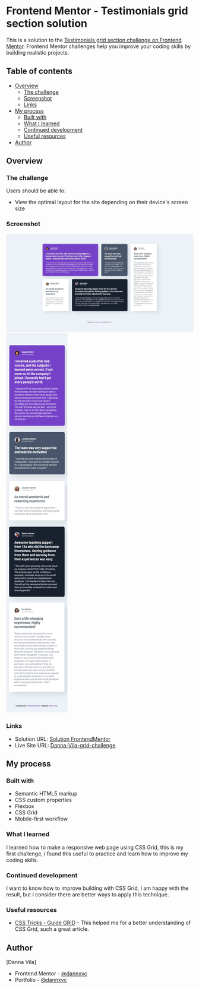 # Frontend Mentor - Testimonials grid section solution

This is a solution to the [Testimonials grid section challenge on Frontend Mentor](https://www.frontendmentor.io/challenges/testimonials-grid-section-Nnw6J7Un7). Frontend Mentor challenges help you improve your coding skills by building realistic projects. 

## Table of contents

- [Overview](#overview)
  - [The challenge](#the-challenge)
  - [Screenshot](#screenshot)
  - [Links](#links)
- [My process](#my-process)
  - [Built with](#built-with)
  - [What I learned](#what-i-learned)
  - [Continued development](#continued-development)
  - [Useful resources](#useful-resources)
- [Author](#author)

## Overview

### The challenge

Users should be able to:

- View the optimal layout for the site depending on their device's screen size

### Screenshot

![](design/screenshot-desktop.jpg)
![](design/screenshot-mobile.jpg)

### Links

- Solution URL: [Solution FrontendMentor](https://www.frontendmentor.io/solutions/responsive-page-using-css-gri-BkI2JSyB5)
- Live Site URL: [Danna-Vila-grid-challenge](https://danna-vila-grid-challenge.pages.dev/)

## My process

### Built with

- Semantic HTML5 markup
- CSS custom properties
- Flexbox
- CSS Grid
- Mobile-first workflow

### What I learned

I learned how to make a responsive web page using CSS Grid, this is my first challenge, i found this useful to practice and learn how to improve my coding skills.

### Continued development

I want to know how to improve building with CSS Grid, I am happy with the result, but I consider there are better ways to apply this technique.

### Useful resources

- [CSS Tricks - Guide GRID](https://css-tricks.com/snippets/css/complete-guide-grid/) - This helped me for a better understanding of CSS Grid, such a great article.

## Author

[Danna Vila]
- Frontend Mentor - [@dannxvc](https://www.frontendmentor.io/profile/dannxvc)
- Portfolio - [@dannxvc](https://danna.pages.dev/)
